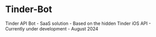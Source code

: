 # Tinder-Bot
Tinder API Bot - SaaS solution - Based on the hidden Tinder iOS API - Currently under development - August 2024
